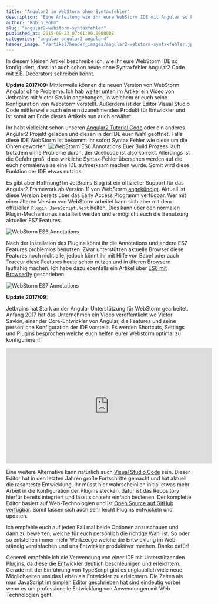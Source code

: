 ```yaml
---
title: "Angular2 in WebStorm ohne Syntaxfehler"
description: "Eine Anleitung wie ihr eure WebStorm IDE mit Angular so konfiguriert, dass keine Syntaxfehler mehr auftreten."
author: "Robin Böhm"
slug: "angular2-webstorm-syntaxfehler"
published_at: 2015-09-23 07:01:00.000000Z
categories: "angular angular2 angular4"
header_image: "/artikel/header_images/angular2-webstorm-syntaxfehler.jpg"
---
```


In diesem kleinen Artikel beschreibe ich, wie ihr eure WebStorm IDE so konfiguriert, dass ihr auch schon heute ohne Syntaxfehler Angular2 Code mit z.B. Decorators schreiben könnt.



**Update 2017/09:** Mittlerweile können die neuen Version von WebStorm Angular ohne Probleme.
Ich hab weiter unten im Artikel ein Video von Jetbrains mit Victor Savkin angehangen, in welchem er euch seine Konfiguration von Webstorm vorstellt.
Außerdem ist der Editor Visual Studio Code mittlerweile auch ein ernstzunehmendes Produkt für Entwickler und ist somit am Ende dieses Artikels nun auch erwähnt.



Ihr habt vielleicht schon unseren [Angular2 Tutorial Code](https://github.com/angularjs-de/angular2-tutorial-code-es6) oder ein anderes Angular2 Projekt geladen und diesen in der IDE euer Wahl geöffnet. Falls diese IDE WebStorm ist bekommt ihr sofort Syntax Fehler wie diese um die Ohren geworfen:
![WebStorm ES6 Annotations](ES6_Errors_on_Annotations.png)
Euer Build Prozess läuft trotzdem ohne Probleme durch, der Quellcode ist also korrekt. Allerdings ist die Gefahr groß, dass wirkliche Syntax-Fehler übersehen werden auf die euch normalerweise eine IDE aufmerksam machen würde. Somit wird diese Funktion der IDE etwas nutzlos.

Es gibt aber Hoffnung! Im JetBrains Blog ist  ein offizieller Support für das Angular2 Framework  ab Version 11 von WebStorm [angekündigt](http://blog.jetbrains.com/webstorm/2015/06/webstorm-11-roadmap-discussion/). Aktuell ist diese Version bereits über das Early Access Programm verfügbar. Wer mit einer älteren Version von WebStorm arbeitet kann sich aber mit dem offiziellen `Plugin JavaScript.Next` helfen. Dies kann über den normalen Plugin-Mechanismus installiert werden und ermöglicht euch die Benutzung aktueller ES7 Features.

![WebStorm ES6 Annotations](JavaScript_Next_Plugin.png)

Nach der Installation des Plugins könnt ihr die Annotations und andere ES7 Features problemlos benutzen. Zwar unterstützen aktuelle Browser diese Features noch nicht alle, jedoch könnt ihr mit Hilfe von Babel oder auch Traceur diese Features heute schon nutzen und in älteren Browsern lauffähig machen. Ich habe dazu ebenfalls ein Artikel über [ES6 mit Browserify](/artikel/angularjs-es6-browserify-babel-module-laden/) geschrieben.

![WebStorm ES7 Annotations](ES7_Annotations.png)

**Update 2017/09:**

Jetbrains hat Stark an der Angular Unterstützung für WebStorm gearbeitet.
Anfang 2017 hat das Unternehmen ein Video veröffentlicht wo Victor Savkin, einer der Core-Entwickler von Angular, die Features und seine persönliche Konfiguration der IDE vorstellt.
Es werden Shortcuts, Settings und Plugins besprochen welche euch helfen eurer Webstorm optimal zu konfigurieren!


<iframe width="560" height="315" src="https://www.youtube.com/embed/upgjCMHGpwo" frameborder="0" allowfullscreen></iframe>


Eine weitere Alternative kann natürlich auch [Visual Studio Code](https://code.visualstudio.com/) sein.
Dieser Editor hat in den letzten Jahren große Fortschritte gemacht und hat aktuell die rasanteste Entwicklung.
Ihr müsst hier wahrscheinlich initial etwas mehr Arbeit in die Konfiguration der Plugins stecken, dafür ist das Repository hierfür bereits integriert und lässt sich sehr einfach bedienen.
Der komplette Editor basiert auf Web-Technologien und ist [Open Source auf GitHub verfügbar](https://github.com/Microsoft/vscode).
Somit lassen sich auch sehr leicht Plugins entwickeln und updaten.

Ich empfehle euch auf jeden Fall mal beide Optionen anzuschauen und dann zu bewerten, welche für euch persönlich die richtige Wahl ist. So oder so entstehen immer mehr Werkzeuge welche die Entwicklung im Web ständig vereinfachen und uns Entwickler produktiver machen. Danke dafür!

Generell empfehle ich die Verwendung von einer IDE mit Unterstützenden Plugins, da diese die Entwickler deutlich beschleunigen und erleichtern.
Gerade mit der Einführung von TypeScript gibt es unglaublich viele neue Möglichkeiten uns das Leben als Entwickler zu erleichtern.
Die Zeiten als man JavaScript im simplen Editor geschrieben hat sind eindeutig vorbei wenn es um professionelle Entwicklung von Anwendungen mit Web Technologien geht.



